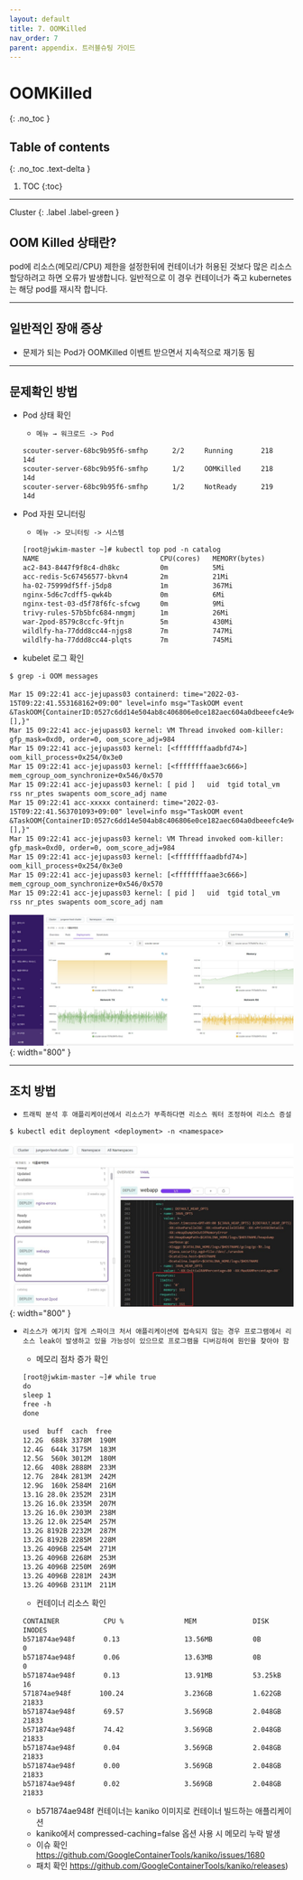```yaml
---
layout: default
title: 7. OOMKilled
nav_order: 7
parent: appendix. 트러블슈팅 가이드
---
```


# OOMKilled
{: .no_toc }

## Table of contents
{: .no_toc .text-delta }

1. TOC
{:toc}

---

<div class="code-example" markdown="1">
Cluster
{: .label .label-green }
</div>

## OOM Killed 상태란?

pod에 리소스(메모리/CPU) 제한을 설정한뒤에 컨테이너가 허용된 것보다 많은 리소스 할당하려고 하면 오류가 발생합니다.
일반적으로 이 경우 컨테이너가 죽고 kubernetes는 해당 pod를 재시작 합니다.

---

## 일반적인 장애 증상

- 문제가 되는 Pod가 OOMKilled 이벤트 받으면서 지속적으로  재기동 됨

---

## 문제확인 방법

- Pod 상태 확인
    - `메뉴 → 워크로드 -> Pod`

    ```
    scouter-server-68bc9b95f6-smfhp      2/2     Running       218        14d
    scouter-server-68bc9b95f6-smfhp      1/2     OOMKilled     218        14d
    scouter-server-68bc9b95f6-smfhp      1/2     NotReady      219        14d
    ```

 - Pod 자원 모니터링
     - `메뉴 -> 모니터링 -> 시스템`

     ```
     [root@jwkim-master ~]# kubectl top pod -n catalog
    NAME                              CPU(cores)   MEMORY(bytes)   
    ac2-843-8447f9f8c4-dh8kc          0m           5Mi             
    acc-redis-5c67456577-bkvn4        2m           21Mi            
    ha-02-75999df5ff-j5dp8            1m           367Mi           
    nginx-5d6c7cdff5-qwk4b            0m           6Mi             
    nginx-test-03-d5f78f6fc-sfcwg     0m           9Mi                   
    trivy-rules-57b5bfc684-nmgmj      1m           26Mi            
    war-2pod-8579c8ccfc-9ftjn         5m           430Mi           
    wildlfy-ha-77ddd8cc44-njgs8       7m           747Mi           
    wildlfy-ha-77ddd8cc44-plqts       7m           745Mi 
     ```

  - kubelet 로그 확인

  ```
  $ grep -i OOM messages

  Mar 15 09:22:41 acc-jejupass03 containerd: time="2022-03-15T09:22:41.553168162+09:00" level=info msg="TaskOOM event &TaskOOM{ContainerID:0527c6dd14e504ab8c406806e0ce182aec604a0dbeeefc4e94e1ee3550dda3db,XXX_unrecognized:[],}"
  Mar 15 09:22:41 acc-jejupass03 kernel: VM Thread invoked oom-killer: gfp_mask=0xd0, order=0, oom_score_adj=984
  Mar 15 09:22:41 acc-jejupass03 kernel: [<ffffffffaadbfd74>] oom_kill_process+0x254/0x3e0
  Mar 15 09:22:41 acc-jejupass03 kernel: [<ffffffffaae3c666>] mem_cgroup_oom_synchronize+0x546/0x570
  Mar 15 09:22:41 acc-jejupass03 kernel: [ pid ]   uid  tgid total_vm      rss nr_ptes swapents oom_score_adj name
  Mar 15 09:22:41 acc-xxxxx containerd: time="2022-03-15T09:22:41.563701093+09:00" level=info msg="TaskOOM event &TaskOOM{ContainerID:0527c6dd14e504ab8c406806e0ce182aec604a0dbeeefc4e94e1ee3550dda3db,XXX_unrecognized:[],}"
  Mar 15 09:22:41 acc-jejupass03 kernel: VM Thread invoked oom-killer: gfp_mask=0xd0, order=0, oom_score_adj=984
  Mar 15 09:22:41 acc-jejupass03 kernel: [<ffffffffaadbfd74>] oom_kill_process+0x254/0x3e0
  Mar 15 09:22:41 acc-jejupass03 kernel: [<ffffffffaae3c666>] mem_cgroup_oom_synchronize+0x546/0x570
  Mar 15 09:22:41 acc-jejupass03 kernel: [ pid ]   uid  tgid total_vm      rss nr_ptes swapents oom_score_adj nam
  ```

![7_oom_killed_system_monitoring.jpg](/assets/images/troubleshoot/7_oom_killed_system_monitoring.jpg){: width="800" }

---

## 조치 방법

-	`트래픽 분석 후 애플리케이션에서 리소스가 부족하다면 리소스 쿼터 조정하여 리소스 증설`

```
$ kubectl edit deployment <deployment> -n <namespace>
```

![7_oom_killed_deployment_resource_quota.jpg](/assets/images/troubleshoot/7_oom_killed_deployment_resource_quota.jpg){: width="800" }


-	`리소스가 예기치 않게 스파이크 처서 애플리케이션에 접속되지 않는 경우 프로그램에서 리소스 leak이 발생하고 있을 가능성이 있으므로 프로그램을 디버깅하여 원인을 찾아야 함`

    - 메모리 점차 증가 확인

    ```
    [root@jwkim-master ~]# while true
    do
    sleep 1
    free -h
    done

    used  buff  cach  free
    12.2G  688k 3378M  190M
    12.4G  644k 3175M  183M
    12.5G  560k 3012M  180M
    12.6G  408k 2888M  233M
    12.7G  284k 2813M  242M
    12.9G  160k 2584M  216M
    13.1G 28.0k 2352M  231M
    13.2G 16.0k 2335M  207M
    13.2G 16.0k 2303M  238M
    13.2G 12.0k 2254M  257M
    13.2G 8192B 2232M  287M
    13.2G 8192B 2285M  228M
    13.2G 4096B 2254M  271M
    13.2G 4096B 2268M  253M
    13.2G 4096B 2250M  269M
    13.2G 4096B 2281M  243M
    13.2G 4096B 2311M  211M
    ```

    - 컨테이너 리소스 확인

    ```
    CONTAINER           CPU %               MEM              DISK                INODES
    b571874ae948f       0.13                13.56MB          0B                  0
    b571874ae948f       0.06                13.63MB          0B                  0
    b571874ae948f       0.13                13.91MB          53.25kB             16
    571874ae948f       100.24               3.236GB          1.622GB             21833
    b571874ae948f       69.57               3.569GB          2.048GB             21833
    b571874ae948f       74.42               3.569GB          2.048GB             21833
    b571874ae948f       0.04                3.569GB          2.048GB             21833
    b571874ae948f       0.00                3.569GB          2.048GB             21833
    b571874ae948f       0.02                3.569GB          2.048GB             21833
    ```

    -	b571874ae948f  컨테이너는 kaniko 이미지로 컨테이너 빌드하는 애플리케이션
    - kaniko에서 compressed-caching=false 옵션 사용 시 메모리 누락 발생
    - 이슈 확인 https://github.com/GoogleContainerTools/kaniko/issues/1680
    - 패치 확인 https://github.com/GoogleContainerTools/kaniko/releases)
